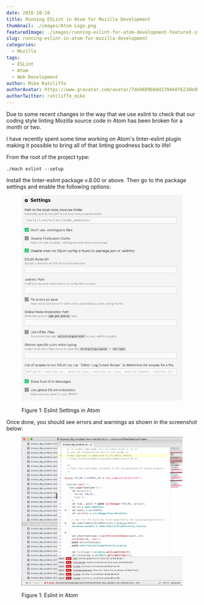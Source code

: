 ```yaml
---
date: 2016-10-18
title: Running ESLint in Atom for Mozilla Development
thumbnail: ./images/Atom Logo.png
featuredImage: ./images/running-eslint-for-atom-development-featured-image.png
slug: running-eslint-in-atom-for-mozilla-development
categories:
  - Mozilla
tags:
  - ESLint
  - Atom
  - Web Development
author: Mike Ratcliffe
authorAvatar: https://www.gravatar.com/avatar/7de9609bb8d1394e8f6236bd0fac2d7b.jpg
authorTwitter: ratcliffe_mike
---
```


Due to some recent changes in the way that we use eslint to check that our coding style linting Mozilla source code in Atom has been broken for a month or two.

I have recently spent some time working on Atom's linter-eslint plugin making it possible to bring all of that linting goodness back to life!

From the root of the project type:

```shell
./mach eslint --setup
```

Install the linter-eslint package v.8.00 or above. Then go to the package settings and enable the following options:

<figure>

![Eslint Settings](images/Eslint-atom-settings.png)

  <figcaption>Figure 1: Eslint Settings in Atom</figcaption>
</figure>

Once done, you should see errors and warnings as shown in the screenshot below:

<figure>

![Eslint in Atom](images/Eslint-atom.png)

  <figcaption>Figure 1: Eslint in Atom</figcaption>
</figure>
